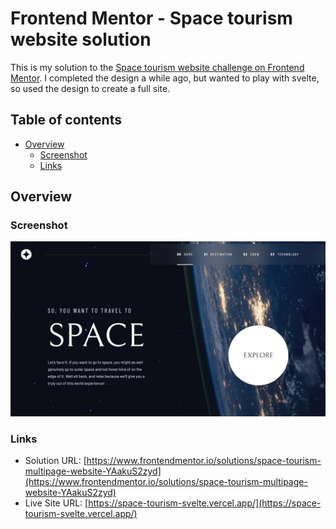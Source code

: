 # Frontend Mentor - Space tourism website solution

This is my solution to the [Space tourism website challenge on Frontend Mentor](https://www.frontendmentor.io/challenges/space-tourism-multipage-website-gRWj1URZ3). I completed the design a while ago, but wanted to play with svelte, so used the design to create a full site.

## Table of contents

- [Overview](#overview)
  - [Screenshot](#screenshot)
  - [Links](#links)

## Overview

### Screenshot

![](./screenshot.jpg)

### Links

- Solution URL: [https://www.frontendmentor.io/solutions/space-tourism-multipage-website-YAakuS2zyd](https://www.frontendmentor.io/solutions/space-tourism-multipage-website-YAakuS2zyd)
- Live Site URL: [https://space-tourism-svelte.vercel.app/](https://space-tourism-svelte.vercel.app/)
